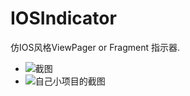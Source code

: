 # IOSIndicator
仿IOS风格ViewPager or Fragment 指示器.

- ![截图](https://github.com/mnnyang/IOSIndicator/tree/master/screenshot/screenshot2.png)
- ![自己小项目的截图](https://github.com/mnnyang/IOSIndicator/tree/master/screenshot/screenshot1.png)

